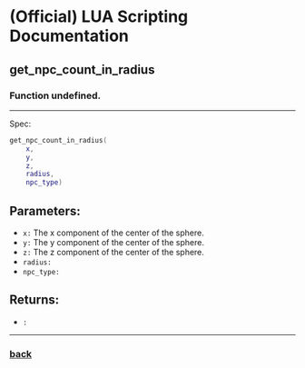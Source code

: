 
# (Official) LUA Scripting Documentation

## get_npc_count_in_radius

### Function undefined.
___
Spec:
```lua
get_npc_count_in_radius(
	x,
	y,
	z,
	radius,
	npc_type)
```
## Parameters:
- `x:` The x component of the center of the sphere.
- `y:` The y component of the center of the sphere.
- `z:` The z component of the center of the sphere.
- `radius:` 
- `npc_type:` 

## Returns:
- `:` 

___
### [back](../other)
